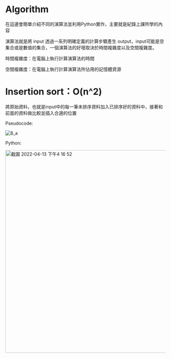 # Algorithm
在這邊會簡單介紹不同的演算法並利用Python實作，主要就是紀錄上課所學的內容

演算法就是將 input 透過一系列明確定義的計算步驟產生 output，input可能是空集合或是數值的集合，一個演算法的好壞取決於時間複雜度以及空間複雜度。

時間複雜度：在電腦上執行計算演算法的時間

空間複雜度：在電腦上執行計算演算法所佔用的記憶體資源

# Insertion sort：O(n^2)
將原始資料，也就是input中的每一筆未排序資料加入已排序好的資料中，接著和前面的資料做比較並插入合適的位置

Pseudocode:

![8_a](https://user-images.githubusercontent.com/103521272/163130955-3e006dc0-5c7b-4272-9c26-005bc3a7b826.gif)

Python:

<img width="638" alt="截圖 2022-04-13 下午4 16 52" src="https://user-images.githubusercontent.com/103521272/163131935-06c0c3ba-424b-4c15-a26e-913097872227.png">



